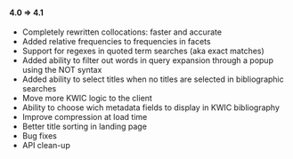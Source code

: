 #### 4.0 => 4.1 ####
- Completely rewritten collocations: faster and accurate
- Added relative frequencies to frequencies in facets
- Support for regexes in quoted term searches (aka exact matches)
- Added ability to filter out words in query expansion through a popup using the NOT syntax
- Added ability to select titles when no titles are selected in bibliographic searches
- Move more KWIC logic to the client
- Ability to choose wich metadata fields to display in KWIC bibliography
- Improve compression at load time
- Better title sorting in landing page
- Bug fixes
- API clean-up
